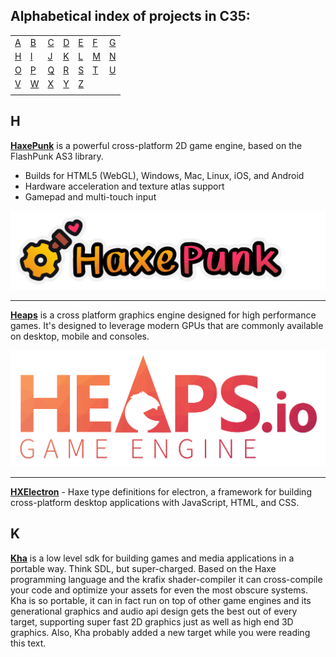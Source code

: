 ## Alphabetical index of projects in C35:

|       |       |       |       |       |       |       |
|---    |---    |---    |---    |---    |---    |    ---|
|[A](#a)|[B](#b)|[C](#c)|[D](#d)|[E](#e)|[F](#f)|[G](#g)|
|[H](#h)|[I](#i)|[J](#j)|[K](#k)|[L](#l)|[M](#m)|[N](#n)|
|[O](#o)|[P](#p)|[Q](#q)|[R](#r)|[S](#s)|[T](#t)|[U](#u)|
|[V](#v)|[W](#w)|[X](#x)|[Y](#y)|[Z](#z)|       |       |
|       |       |       |       |       |       |       |

## H
[**HaxePunk**](https://github.com/HaxePunk/HaxePunk) is a powerful cross-platform 2D game engine, based on the FlashPunk AS3 library.

* Builds for HTML5 (WebGL), Windows, Mac, Linux, iOS, and Android
* Hardware acceleration and texture atlas support
* Gamepad and multi-touch input

![haxepunk](https://github.com/HaxePunk/HaxePunk/raw/dev/template/assets/HaxePunk.png?raw=HaxePunk)

---
[**Heaps**](https://github.com/HeapsIO/heaps) is a cross platform graphics engine designed for high performance games. It's designed to leverage modern GPUs that are commonly available on desktop, mobile and consoles.

![heaps](https://raw.githubusercontent.com/HeapsIO/heaps.io/master/assets/logo/logo-heaps-color.png)

---
[**HXElectron**](https://github.com/tong/hxelectron) - Haxe type definitions for electron, a framework for building cross-platform desktop applications with JavaScript, HTML, and CSS.

## K
[**Kha**](https://github.com/Kode/Kha) is a low level sdk for building games and media applications in a portable way.
Think SDL, but super-charged. Based on the Haxe programming language and the krafix shader-compiler it can cross-compile your code and
optimize your assets for even the most obscure systems. Kha is so portable, it can in fact run on top of other game engines and its
generational graphics and audio api design gets the best out of every target, supporting super fast 2D graphics just as well as high
end 3D graphics. Also, Kha probably added a new target while you were reading this text.
